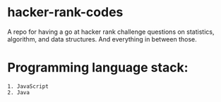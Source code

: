 # hacker-rank-codes
A repo for having a go at hacker rank challenge questions on statistics, algorithm, and data structures.
And everything in between those.

# Programming language stack:
	1. JavaScript
	2. Java